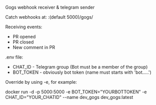 Gogs webhook receiver & telegram sender 

Catch webhooks at: <host-ip>:<Port>(default 5000)/gogs/

Receiving events:
- PR opened
- PR closed
- New comment in PR

.env file:
- CHAT_ID - Telegram group (Bot must be a member of the group)
- BOT_TOKEN - obviously bot token (name must starts with 'bot.....')

Override by using -e, for example:

docker run -d -p 5000:5000 -e BOT_TOKEN="YOURBOTTOKEN" -e CHAT_ID="YOUR_CHATID" --name dev_gogs dev_gogs:latest

